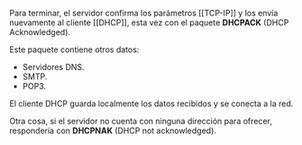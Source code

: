 Para terminar, el servidor confirma los parámetros [[TCP-IP]] y los envía nuevamente al cliente [[DHCP]], esta vez con el paquete **DHCPACK** (DHCP Acknowledged).

Este paquete contiene otros datos:
- Servidores DNS.
- SMTP.
- POP3.

El cliente DHCP guarda localmente los datos recibidos y se conecta a la red.

Otra cosa, si el servidor no cuenta con ninguna dirección para ofrecer, respondería con **DHCPNAK** (DHCP not acknowledged).
